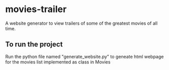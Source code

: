 # movies-trailer
A website generator to view trailers of some of the greatest movies of all time.


## To run the project
Run the python file named "generate_website.py" to geneate html webpage for the movies list implemented as class in Movies
